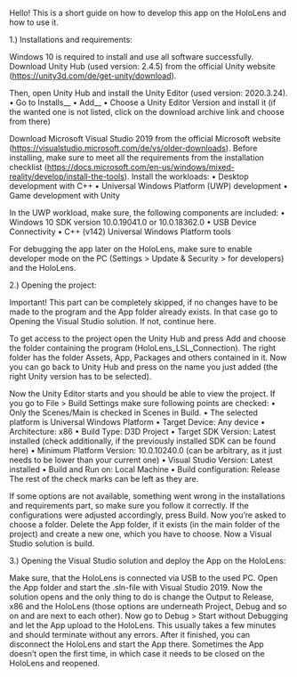 Hello! This is a short guide on how to develop this app on the HoloLens and how to use it.


1.) Installations and requirements:

Windows 10 is required to install and use all software successfully.
Download Unity Hub (used version: 2.4.5) from the official Unity website (https://unity3d.com/de/get-unity/download).

Then, open Unity Hub and install the Unity Editor (used version: 2020.3.24).
•	Go to Installs__
•	Add__
•	Choose a Unity Editor Version and install it (if the wanted one is not listed, click on the download archive link and choose from there)

Download Microsoft Visual Studio 2019 from the official Microsoft website (https://visualstudio.microsoft.com/de/vs/older-downloads). 
Before installing, make sure to meet all the requirements from the installation checklist (https://docs.microsoft.com/en-us/windows/mixed-reality/develop/install-the-tools). 
Install the workloads:
•	Desktop development with C++
•	Universal Windows Platform (UWP) development
•	Game development with Unity

In the UWP workload, make sure, the following components are included:
•	Windows 10 SDK version 10.0.19041.0 or 10.0.18362.0
•	USB Device Connectivity
•	C++ (v142) Universal Windows Platform tools

For debugging the app later on the HoloLens, make sure to enable developer mode on the PC (Settings > Update & Security > for developers) and the HoloLens.


2.) Opening the project:

Important! This part can be completely skipped, if no changes have to be made to the program and the App folder already exists. 
In that case go to Opening the Visual Studio solution. If not, continue here.

To get access to the project open the Unity Hub and press Add and choose the folder containing the program (HoloLens_LSL_Connection). 
The right folder has the folder Assets, App, Packages and others contained in it. Now you can go back to Unity Hub and press on the name you 
just added (the right Unity version has to be selected). 

Now the Unity Editor starts and you should be able to view the project. If you go to File > Build Settings make sure following points are checked:
•	Only the Scenes/Main is checked in Scenes in Build.
•	The selected platform is Universal Windows Platform
•	Target Device: Any device
•	Architecture: x86
•	Build Type: D3D Project
•	Target SDK Version: Latest installed (check additionally, if the previously installed SDK can be found here)
•	Minimum Platform Version: 10.0.10240.0 (can be arbitrary, as it just needs to be lower than your current one)
•	Visual Studio Version: Latest installed
•	Build and Run on: Local Machine
•	Build configuration: Release
The rest of the check marks can be left as they are.

If some options are not available, something went wrong in the installations and requirements part, so make sure you follow it correctly. 
If the configurations were adjusted accordingly, press Build. Now you’re asked to choose a folder. Delete the App folder, if it exists (in the main folder of the project) 
and create a new one, which you have to choose. Now a Visual Studio solution is build.


3.) Opening the Visual Studio solution and deploy the App on the HoloLens:

Make sure, that the HoloLens is connected via USB to the used PC. Open the App folder and start the .sln-file with Visual Studio 2019. 
Now the solution opens and the only thing to do is change the Output to Release, x86 and the HoloLens (those options are underneath Project, Debug and so on and are next to each other). 
Now go to Debug > Start without Debugging and let the App upload to the HoloLens. This usually takes a few minutes and should terminate without any errors. 
After it finished, you can disconnect the HoloLens and start the App there. Sometimes the App doesn’t open the first time, in which case it needs to be closed on the HoloLens and reopened. 

